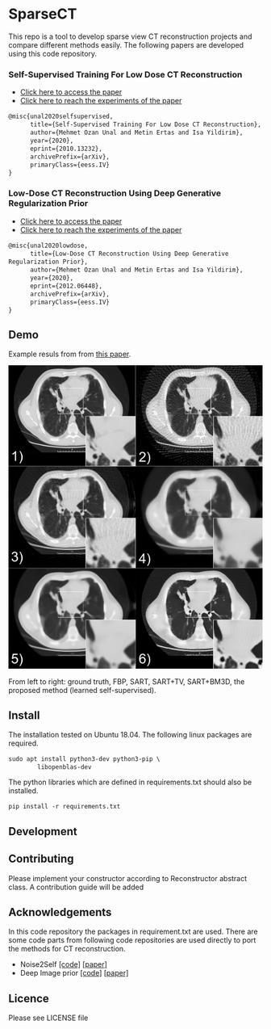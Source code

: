 # SparseCT

This repo is a tool to develop sparse view CT reconstruction projects and compare different methods easily. The following papers are developed using this code repository.



### Self-Supervised Training For Low Dose CT Reconstruction

- [Click here to access the paper](https://arxiv.org/abs/2010.13232)
- [Click here to reach the experiments of the paper](https://github.com/mozanunal/SparseCT/tree/master/papers/dgr)

```
@misc{unal2020selfsupervised,
      title={Self-Supervised Training For Low Dose CT Reconstruction}, 
      author={Mehmet Ozan Unal and Metin Ertas and Isa Yildirim},
      year={2020},
      eprint={2010.13232},
      archivePrefix={arXiv},
      primaryClass={eess.IV}
}
```

### Low-Dose CT Reconstruction Using Deep Generative Regularization Prior

- [Click here to access the paper](https://arxiv.org/abs/2012.06448)
- [Click here to reach the experiments of the paper](https://github.com/mozanunal/SparseCT/tree/master/papers/dgr)

```
@misc{unal2020lowdose,
      title={Low-Dose CT Reconstruction Using Deep Generative Regularization Prior}, 
      author={Mehmet Ozan Unal and Metin Ertas and Isa Yildirim},
      year={2020},
      eprint={2012.06448},
      archivePrefix={arXiv},
      primaryClass={eess.IV}
}
```

## Demo

Example resuls from from [this paper](https://arxiv.org/abs/2010.13232).

![](https://raw.githubusercontent.com/mozanunal/SparseCT/master/docs/images/result2.png)

From left to right: ground truth, FBP, SART, SART+TV, SART+BM3D, the proposed method (learned self-supervised).


## Install

The installation tested on Ubuntu 18.04. The following linux packages are required.

```
sudo apt install python3-dev python3-pip \
        libopenblas-dev

```

The python libraries which are defined in requirements.txt should also be installed.

```
pip install -r requirements.txt
``` 

## Development

## Contributing

Please implement your constructor according to Reconstructor abstract class. A contribution guide will be added 

## Acknowledgements

In this code repository the packages in requirement.txt are used.
There are some code parts from following code repositories are used directly to port the methods for CT reconstruction.

- Noise2Self [[code]](https://github.com/czbiohub/noise2self) [[paper]](https://arxiv.org/abs/1901.11365)
- Deep Image prior [[code]](https://github.com/DmitryUlyanov/deep-image-prior) [[paper]](https://openaccess.thecvf.com/content_cvpr_2018/papers/Ulyanov_Deep_Image_Prior_CVPR_2018_paper.pdf)



## Licence

Please see LICENSE file
